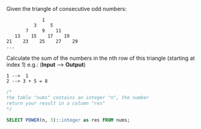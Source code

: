 Given the triangle of consecutive odd numbers:

```
             1
          3     5
       7     9    11
   13    15    17    19
21    23    25    27    29
...
```

Calculate the sum of the numbers in the nth row of this triangle (starting at index 1) e.g.: (**Input** --> **Output**)
```
1 -->  1
2 --> 3 + 5 = 8
```

```sql
/*
the table "nums" contains an integer "n", the number
return your result in a column "res"
*/

SELECT POWER(n, 3)::integer as res FROM nums;
```